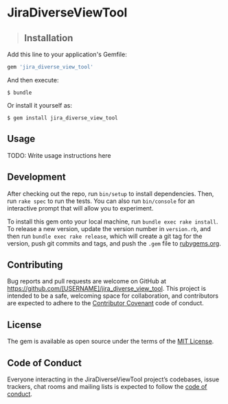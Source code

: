 # JiraDiverseViewTool

>## Installation

Add this line to your application's Gemfile:

```ruby
gem 'jira_diverse_view_tool'
```

And then execute:

    $ bundle

Or install it yourself as:

    $ gem install jira_diverse_view_tool

## Usage

TODO: Write usage instructions here

## Development

After checking out the repo, run `bin/setup` to install dependencies. Then, run `rake spec` to run the tests. You can also run `bin/console` for an interactive prompt that will allow you to experiment.

To install this gem onto your local machine, run `bundle exec rake install`. To release a new version, update the version number in `version.rb`, and then run `bundle exec rake release`, which will create a git tag for the version, push git commits and tags, and push the `.gem` file to [rubygems.org](https://rubygems.org).

## Contributing

Bug reports and pull requests are welcome on GitHub at https://github.com/[USERNAME]/jira_diverse_view_tool. This project is intended to be a safe, welcoming space for collaboration, and contributors are expected to adhere to the [Contributor Covenant](http://contributor-covenant.org) code of conduct.

## License

The gem is available as open source under the terms of the [MIT License](https://opensource.org/licenses/MIT).

## Code of Conduct

Everyone interacting in the JiraDiverseViewTool project’s codebases, issue trackers, chat rooms and mailing lists is expected to follow the [code of conduct](https://github.com/[USERNAME]/jira_diverse_view_tool/blob/master/CODE_OF_CONDUCT.md).
